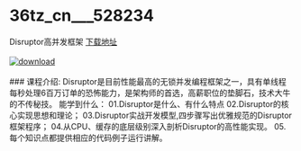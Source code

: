 # 36tz_cn___528234
Disruptor高并发框架
[下载地址](http://www.36tz.cn/article/528234 "下载地址")
<br/></br>[![download](http://36tz.cn/muke_img/2019_10_2-76-300x167.png "下载地址")](http://www.36tz.cn/article/528234 "下载地址")
<br/></br>### 课程介绍:
Disruptor是目前性能最高的无锁并发编程框架之一，具有单线程每秒处理6百万订单的恐怖能力，是架构师的首选，高薪职位的垫脚石，技术大牛的不传秘技。
能学到什么：
01.Disruptor是什么、有什么特点
02.Disruptor的核心实现思想和理论；
03.Disruptor实战开发模型,四步骤写出优雅规范的Disruptor框架程序；
04.从CPU、缓存的底层级别深入剖析Disruptor的高性能实现。
05.每个知识点都提供相应的代码例子运行讲解。


 
